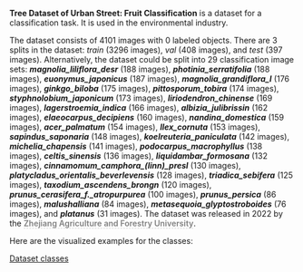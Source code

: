 **Tree Dataset of Urban Street: Fruit Classification** is a dataset for a classification task. It is used in the environmental industry. 

The dataset consists of 4101 images with 0 labeled objects. There are 3 splits in the dataset: *train* (3296 images), *val* (408 images), and *test* (397 images). Alternatively, the dataset could be split into 29 classification image sets: ***magnolia_liliflora_desr*** (188 images), ***photinia_serratifolia*** (188 images), ***euonymus_japonicus*** (187 images), ***magnolia_grandiflora_l*** (176 images), ***ginkgo_biloba*** (175 images), ***pittosporum_tobira*** (174 images), ***styphnolobium_japonicum*** (173 images), ***liriodendron_chinense*** (169 images), ***lagerstroemia_indica*** (166 images), ***albizia_julibrissin*** (162 images), ***elaeocarpus_decipiens*** (160 images), ***nandina_domestica*** (159 images), ***acer_palmatum*** (154 images), ***llex_cornuta*** (153 images), ***sapindus_saponaria*** (148 images), ***koelreuteria_paniculata*** (142 images), ***michelia_chapensis*** (141 images), ***podocarpus_macrophyllus*** (138 images), ***celtis_sinensis*** (136 images), ***liquidambar_formosana*** (132 images), ***cinnamomum_camphora_(linn)_presl*** (130 images), ***platycladus_orientalis_beverlevensis*** (128 images), ***triadica_sebifera*** (125 images), ***taxodium_ascendens_brongn*** (120 images), ***prunus_cerasifera_f._atropurpurea*** (100 images), ***prunus_persica*** (86 images), ***malushalliana*** (84 images), ***metasequoia_glyptostroboides*** (76 images), and ***platanus*** (31 images). The dataset was released in 2022 by the <span style="font-weight: 600; color: grey; border-bottom: 1px dashed #d3d3d3;">Zhejiang Agriculture and Forestry University</span>.

Here are the visualized examples for the classes:

[Dataset classes](https://github.com/dataset-ninja/urban-street-fruit/raw/main/visualizations/classes_preview.webm)

